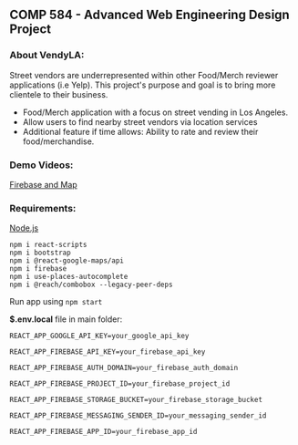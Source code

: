 ## COMP 584 - Advanced Web Engineering Design Project

### About VendyLA:
Street vendors are underrepresented within other Food/Merch reviewer applications (i.e Yelp). This project's purpose and goal is to bring more clientele to their business.

- Food/Merch application with a focus on street vending in Los Angeles.
- Allow users to find nearby street vendors via location services
- Additional feature if time allows:  Ability to rate and review their food/merchandise.

### Demo Videos:

[Firebase and Map](https://drive.google.com/file/d/1J9EknQYt1JJPBcGjcG5PDW-Gw0mcM1wT/view?usp=drivesdk)


### Requirements:

[Node.js](https://nodejs.org/en/download/)

```
npm i react-scripts
npm i bootstrap
npm i @react-google-maps/api
npm i firebase
npm i use-places-autocomplete
npm i @reach/combobox --legacy-peer-deps 
```

Run app using `npm start`


**$.env.local** file in main folder:
```
REACT_APP_GOOGLE_API_KEY=your_google_api_key

REACT_APP_FIREBASE_API_KEY=your_firebase_api_key

REACT_APP_FIREBASE_AUTH_DOMAIN=your_firebase_auth_domain

REACT_APP_FIREBASE_PROJECT_ID=your_firebase_project_id

REACT_APP_FIREBASE_STORAGE_BUCKET=your_firebase_storage_bucket

REACT_APP_FIREBASE_MESSAGING_SENDER_ID=your_messaging_sender_id

REACT_APP_FIREBASE_APP_ID=your_firebase_app_id
```

